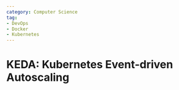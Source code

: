```yaml
---
category: Computer Science
tag: 
- DevOps
- Docker
- Kubernetes
---
```

# KEDA: Kubernetes Event-driven Autoscaling